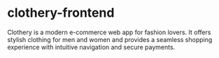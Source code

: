 # clothery-frontend
Clothery is a modern e-commerce web app for fashion lovers. It offers stylish clothing for men and women and provides a seamless shopping experience with intuitive navigation and secure payments.
